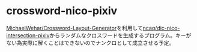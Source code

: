# crossword-nico-pixiv

[MichaelWehar/Crossword-Layout-Generator](https://github.com/MichaelWehar/Crossword-Layout-Generator)を利用して[ncaq/dic-nico-intersection-pixiv](https://github.com/ncaq/dic-nico-intersection-pixiv)からランダムなクロスワードを生成するプログラム。キーがない為実際に解くことはできないのでナンクロとして成立させる予定。